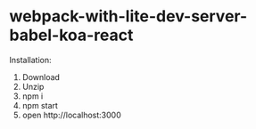 # webpack-with-lite-dev-server-babel-koa-react

Installation:
1) Download
2) Unzip
3) npm i
4) npm start
5) open http://localhost:3000